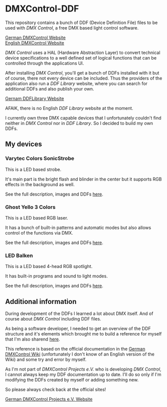 # DMXControl-DDF

This repository contains a bunch of DDF (Device Definition File) files to be used with *DMX Control*, a free DMX based light control software.

[German DMXControl Website](https://www.dmxcontrol.org/)  
[English DMXControl Website](https://www.dmxcontrol.org/en/)

*DMX Control* uses a HAL (Hardware Abstraction Layer) to convert technical device specifications to a well defined set of logical functions that can be controlled through the applications UI.

After installing *DMX Control*, you'll get a bunch of DDFs installed with it but of course, there not every device can be included. Thus the providers of the application also run a *DDF Library* website, where you can search for additional DDFs and also publish your own.

[Gernam DDFLibrary Website](https://ddf.dmxcontrol.de/)

AFAIK, there is no English *DDF Library* website at the moment.

I currently own three DMX capable devices that I unfortunately couldn't find neither in *DMX Control* nor in *DDF Library*. So I decided to build my own DDFs.

## My devices

### Varytec Colors SonicStrobe

This is a LED based strobe.

It's main part is the bright flash and blinder in the center but it supports RGB effects in the background as well.

See the full description, images and DDFs [here](./devices/Varytec%20Colors%20SonicStrobe/docs/README.md).

### Ghost Yello 3 Colors

This is a LED based RGB laser.

It has a bunch of built-in patterns and automatic modes but also allows control of the functions via DMX.

See the full description, images and DDFs [here](./devices/Ghost%20Yello%203%20Colors/docs/README.md).

### LED Balken

This is a LED based 4-head RGB spotlight.

It has built-in programs and sound to light modes.

See the full description, images and DDFs [here](./devices/xxxx/docs/README.md).

## Additional information

During development of the DDFs I learned a lot about DMX itself. And of course about *DMX Control* including DDF files.

As being a software developer, I needed to get an overview of the DDF structure and it's elements which brought me to build a reference for myself that I'm also sharend [here](./docs/DDF.md).

This reference is based on the official documentation in the [German DMXControl Wiki](https://wiki-de.dmxcontrol-projects.org/index.php?title=DDF_DMXC3) (unfortunately I don't know of an English version of the Wiki) and some try and error by myself.

As I'm not part of *DMXControl Projects e.V.* who is developing *DMX Control*, I cannot always keep my DDF documentation up to date. I'll do so only if I'm modifying the DDFs created by myself or adding something new.

So please always check back at the official sites!

[German DMXControl Projects e.V. Website](https://dmxcontrol-projects.org/)
